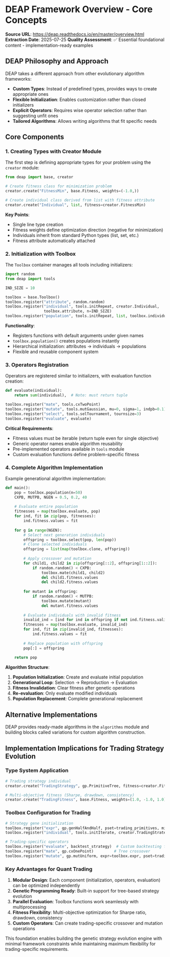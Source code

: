 # DEAP Framework Overview - Core Concepts

**Source URL**: https://deap.readthedocs.io/en/master/overview.html
**Extraction Date**: 2025-07-25
**Quality Assessment**: ✅ Essential foundational content - implementation-ready examples

## DEAP Philosophy and Approach

DEAP takes a different approach from other evolutionary algorithm frameworks:

- **Custom Types**: Instead of predefined types, provides ways to create appropriate ones
- **Flexible Initialization**: Enables customization rather than closed initializers  
- **Explicit Operators**: Requires wise operator selection rather than suggesting unfit ones
- **Tailored Algorithms**: Allows writing algorithms that fit specific needs

## Core Components

### 1. Creating Types with Creator Module

The first step is defining appropriate types for your problem using the `creator` module:

```python
from deap import base, creator

# Create fitness class for minimization problem
creator.create("FitnessMin", base.Fitness, weights=(-1.0,))

# Create individual class derived from list with fitness attribute
creator.create("Individual", list, fitness=creator.FitnessMin)
```

**Key Points**:
- Single line type creation
- Fitness weights define optimization direction (negative for minimization)
- Individuals inherit from standard Python types (list, set, etc.)
- Fitness attribute automatically attached

### 2. Initialization with Toolbox

The `Toolbox` container manages all tools including initializers:

```python
import random
from deap import tools

IND_SIZE = 10

toolbox = base.Toolbox()
toolbox.register("attribute", random.random)
toolbox.register("individual", tools.initRepeat, creator.Individual,
                 toolbox.attribute, n=IND_SIZE)
toolbox.register("population", tools.initRepeat, list, toolbox.individual)
```

**Functionality**:
- Registers functions with default arguments under given names
- `toolbox.population()` creates populations instantly
- Hierarchical initialization: attributes → individuals → populations
- Flexible and reusable component system

### 3. Operators Registration

Operators are registered similar to initializers, with evaluation function creation:

```python
def evaluate(individual):
    return sum(individual),  # Note: must return tuple

toolbox.register("mate", tools.cxTwoPoint)
toolbox.register("mutate", tools.mutGaussian, mu=0, sigma=1, indpb=0.1)
toolbox.register("select", tools.selTournament, tournsize=3)
toolbox.register("evaluate", evaluate)
```

**Critical Requirements**:
- Fitness values must be iterable (return tuple even for single objective)
- Generic operator names enable algorithm reusability
- Pre-implemented operators available in `tools` module
- Custom evaluation functions define problem-specific fitness

### 4. Complete Algorithm Implementation

Example generational algorithm implementation:

```python
def main():
    pop = toolbox.population(n=50)
    CXPB, MUTPB, NGEN = 0.5, 0.2, 40
    
    # Evaluate entire population
    fitnesses = map(toolbox.evaluate, pop)
    for ind, fit in zip(pop, fitnesses):
        ind.fitness.values = fit
    
    for g in range(NGEN):
        # Select next generation individuals
        offspring = toolbox.select(pop, len(pop))
        # Clone selected individuals  
        offspring = list(map(toolbox.clone, offspring))
        
        # Apply crossover and mutation
        for child1, child2 in zip(offspring[::2], offspring[1::2]):
            if random.random() < CXPB:
                toolbox.mate(child1, child2)
                del child1.fitness.values
                del child2.fitness.values
        
        for mutant in offspring:
            if random.random() < MUTPB:
                toolbox.mutate(mutant)
                del mutant.fitness.values
        
        # Evaluate individuals with invalid fitness
        invalid_ind = [ind for ind in offspring if not ind.fitness.valid]
        fitnesses = map(toolbox.evaluate, invalid_ind)
        for ind, fit in zip(invalid_ind, fitnesses):
            ind.fitness.values = fit
        
        # Replace population with offspring
        pop[:] = offspring
    
    return pop
```

**Algorithm Structure**:
1. **Population Initialization**: Create and evaluate initial population
2. **Generational Loop**: Selection → Reproduction → Evaluation
3. **Fitness Invalidation**: Clear fitness after genetic operations
4. **Re-evaluation**: Only evaluate modified individuals
5. **Population Replacement**: Complete generational replacement

## Alternative Implementations

DEAP provides ready-made algorithms in the `algorithms` module and building blocks called variations for custom algorithm construction.

## Implementation Implications for Trading Strategy Evolution

### Type System Application
```python
# Trading strategy individual
creator.create("TradingStrategy", gp.PrimitiveTree, fitness=creator.FitnessMin)

# Multi-objective fitness (Sharpe, drawdown, consistency)
creator.create("TradingFitness", base.Fitness, weights=(1.0, -1.0, 1.0))
```

### Toolbox Configuration for Trading
```python
# Strategy gene initialization
toolbox.register("expr", gp.genHalfAndHalf, pset=trading_primitives, min_=1, max_=3)
toolbox.register("individual", tools.initIterate, creator.TradingStrategy, toolbox.expr)

# Trading-specific operators
toolbox.register("evaluate", backtest_strategy)  # Custom backtesting function
toolbox.register("mate", gp.cxOnePoint)         # Tree crossover
toolbox.register("mutate", gp.mutUniform, expr=toolbox.expr, pset=trading_primitives)
```

### Key Advantages for Quant Trading
1. **Modular Design**: Each component (initialization, operators, evaluation) can be optimized independently
2. **Genetic Programming Ready**: Built-in support for tree-based strategy evolution
3. **Parallel Evaluation**: Toolbox functions work seamlessly with multiprocessing
4. **Fitness Flexibility**: Multi-objective optimization for Sharpe ratio, drawdown, consistency
5. **Custom Operators**: Can create trading-specific crossover and mutation operations

This foundation enables building the genetic strategy evolution engine with minimal framework constraints while maintaining maximum flexibility for trading-specific requirements.